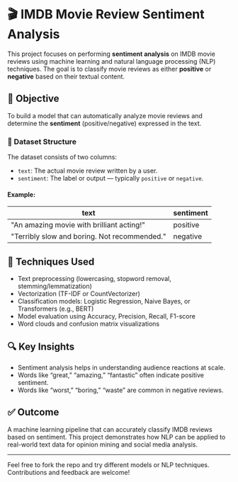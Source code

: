 # 🎬 IMDB Movie Review Sentiment Analysis

This project focuses on performing **sentiment analysis** on IMDB movie reviews using machine learning and natural language processing (NLP) techniques. The goal is to classify movie reviews as either **positive** or **negative** based on their textual content.

## 📌 Objective

To build a model that can automatically analyze movie reviews and determine the **sentiment** (positive/negative) expressed in the text.

### 📁 Dataset Structure

The dataset consists of two columns:

- `text`: The actual movie review written by a user.
- `sentiment`: The label or output — typically `positive` or `negative`.

#### Example:

| text                                           | sentiment |
|------------------------------------------------|-----------|
| "An amazing movie with brilliant acting!"      | positive  |
| "Terribly slow and boring. Not recommended."   | negative  |

## 🧠 Techniques Used

- Text preprocessing (lowercasing, stopword removal, stemming/lemmatization)
- Vectorization (TF-IDF or CountVectorizer)
- Classification models: Logistic Regression, Naive Bayes, or Transformers (e.g., BERT)
- Model evaluation using Accuracy, Precision, Recall, F1-score
- Word clouds and confusion matrix visualizations

## 🔍 Key Insights

- Sentiment analysis helps in understanding audience reactions at scale.
- Words like “great,” “amazing,” “fantastic” often indicate positive sentiment.
- Words like “worst,” “boring,” “waste” are common in negative reviews.

## ✅ Outcome

A machine learning pipeline that can accurately classify IMDB reviews based on sentiment. This project demonstrates how NLP can be applied to real-world text data for opinion mining and social media analysis.

---

Feel free to fork the repo and try different models or NLP techniques. Contributions and feedback are welcome!
